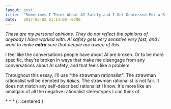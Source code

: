 ```yaml
---
layout: post
title:  "Sometimes I Think About AI Safety and I Get Depressed For a Bit"
date:   2017-05-02 01:14:00 -0700
---
```


*These are my personal opinions. They do not reflect the opinions of anybody
I have worked with. AI safety gets very sensitive very fast, and I
want to make __extra__ sure that people are aware of this.*


I feel like the conversations people have about AI are broken. Or to be more
specific, they're broken in ways that make me disengage from any conversations
about AI safety, and that feels like a problem.

Throughout this essay, I'll use "the strawman rationalist". The strawman
rationalist will be denoted by *italics*. The strawman rationalist is not
fair. It does not match any self-described rationalist I know. It's more
like an amalgam of all the negative rationalist stereotypes I can think of.

\* \* \*
{: .centered }


